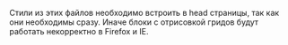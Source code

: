 Стили из этих файлов необходимо встроить в head страницы, так как они необходимы сразу. 
Иначе блоки с отрисовкой гридов будут работать некорректно в Firefox и IE.